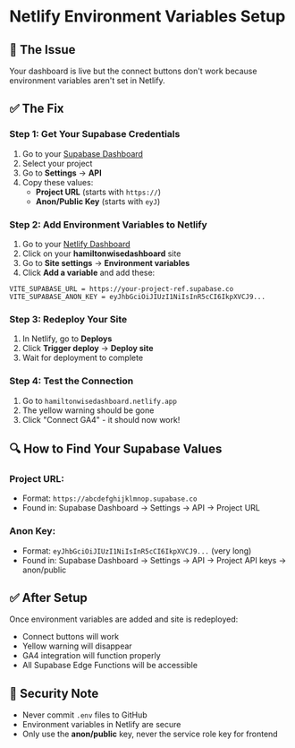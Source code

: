 # Netlify Environment Variables Setup

## 🚨 The Issue
Your dashboard is live but the connect buttons don't work because environment variables aren't set in Netlify.

## ✅ The Fix

### Step 1: Get Your Supabase Credentials
1. Go to your [Supabase Dashboard](https://supabase.com/dashboard)
2. Select your project
3. Go to **Settings** → **API**
4. Copy these values:
   - **Project URL** (starts with `https://`)
   - **Anon/Public Key** (starts with `eyJ`)

### Step 2: Add Environment Variables to Netlify
1. Go to your [Netlify Dashboard](https://app.netlify.com)
2. Click on your **hamiltonwisedashboard** site
3. Go to **Site settings** → **Environment variables**
4. Click **Add a variable** and add these:

```
VITE_SUPABASE_URL = https://your-project-ref.supabase.co
VITE_SUPABASE_ANON_KEY = eyJhbGciOiJIUzI1NiIsInR5cCI6IkpXVCJ9...
```

### Step 3: Redeploy Your Site
1. In Netlify, go to **Deploys**
2. Click **Trigger deploy** → **Deploy site**
3. Wait for deployment to complete

### Step 4: Test the Connection
1. Go to `hamiltonwisedashboard.netlify.app`
2. The yellow warning should be gone
3. Click "Connect GA4" - it should now work!

## 🔍 How to Find Your Supabase Values

### Project URL:
- Format: `https://abcdefghijklmnop.supabase.co`
- Found in: Supabase Dashboard → Settings → API → Project URL

### Anon Key:
- Format: `eyJhbGciOiJIUzI1NiIsInR5cCI6IkpXVCJ9...` (very long)
- Found in: Supabase Dashboard → Settings → API → Project API keys → anon/public

## ✅ After Setup
Once environment variables are added and site is redeployed:
- Connect buttons will work
- Yellow warning will disappear  
- GA4 integration will function properly
- All Supabase Edge Functions will be accessible

## 🚨 Security Note
- Never commit `.env` files to GitHub
- Environment variables in Netlify are secure
- Only use the **anon/public** key, never the service role key for frontend